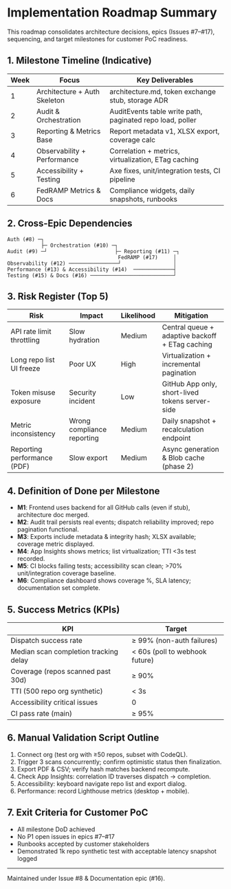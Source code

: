 # Implementation Roadmap Summary

This roadmap consolidates architecture decisions, epics (Issues #7–#17), sequencing, and target milestones for customer PoC readiness.

## 1. Milestone Timeline (Indicative)
| Week | Focus | Key Deliverables |
|------|-------|------------------|
| 1 | Architecture + Auth Skeleton | architecture.md, token exchange stub, storage ADR |
| 2 | Audit & Orchestration | AuditEvents table write path, paginated repo load, poller |
| 3 | Reporting & Metrics Base | Report metadata v1, XLSX export, coverage calc |
| 4 | Observability + Performance | Correlation + metrics, virtualization, ETag caching |
| 5 | Accessibility + Testing | Axe fixes, unit/integration tests, CI pipeline |
| 6 | FedRAMP Metrics & Docs | Compliance widgets, daily snapshots, runbooks |

## 2. Cross-Epic Dependencies
```
Auth (#8) ─┐
           ├─ Orchestration (#10) ─┐
Audit (#9) ─┘                      ├─ Reporting (#11) ─┐
                                    FedRAMP (#17)     │
Observability (#12) ────────────────┘                 │
Performance (#13) & Accessibility (#14)  ─────────────┤
Testing (#15) & Docs (#16) ───────────────────────────┘
```

## 3. Risk Register (Top 5)
| Risk | Impact | Likelihood | Mitigation |
|------|--------|------------|------------|
| API rate limit throttling | Slow hydration | Medium | Central queue + adaptive backoff + ETag caching |
| Long repo list UI freeze | Poor UX | High | Virtualization + incremental pagination |
| Token misuse exposure | Security incident | Low | GitHub App only, short-lived tokens server-side |
| Metric inconsistency | Wrong compliance reporting | Medium | Daily snapshot + recalculation endpoint |
| Reporting performance (PDF) | Slow export | Medium | Async generation & Blob cache (phase 2) |

## 4. Definition of Done per Milestone
- **M1**: Frontend uses backend for all GitHub calls (even if stub), architecture doc merged.
- **M2**: Audit trail persists real events; dispatch reliability improved; repo pagination functional.
- **M3**: Exports include metadata & integrity hash; XLSX available; coverage metric displayed.
- **M4**: App Insights shows metrics; list virtualization; TTI <3s test recorded.
- **M5**: CI blocks failing tests; accessibility scan clean; >70% unit/integration coverage baseline.
- **M6**: Compliance dashboard shows coverage %, SLA latency; documentation set complete.

## 5. Success Metrics (KPIs)
| KPI | Target |
|-----|--------|
| Dispatch success rate | ≥ 99% (non-auth failures) |
| Median scan completion tracking delay | < 60s (poll to webhook future) |
| Coverage (repos scanned past 30d) | ≥ 90% |
| TTI (500 repo org synthetic) | < 3s |
| Accessibility critical issues | 0 |
| CI pass rate (main) | ≥ 95% |

## 6. Manual Validation Script Outline
1. Connect org (test org with ≥50 repos, subset with CodeQL).  
2. Trigger 3 scans concurrently; confirm optimistic status then finalization.  
3. Export PDF & CSV; verify hash matches backend recompute.  
4. Check App Insights: correlation ID traverses dispatch → completion.  
5. Accessibility: keyboard navigate repo list and export dialog.  
6. Performance: record Lighthouse metrics (desktop + mobile).  

## 7. Exit Criteria for Customer PoC
- All milestone DoD achieved
- No P1 open issues in epics #7–#17
- Runbooks accepted by customer stakeholders
- Demonstrated 1k repo synthetic test with acceptable latency snapshot logged

---
Maintained under Issue #8 & Documentation epic (#16).
